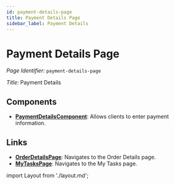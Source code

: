 ```yaml
---
id: payment-details-page
title: Payment Details Page
sidebar_label: Payment Details
---
```


# Payment Details Page

*Page Identifier:* `payment-details-page`

*Title:* Payment Details

## Components
- [**PaymentDetailsComponent**](/docs/components/payment_details.md): Allows clients to enter payment information.


## Links
- [**OrderDetailsPage**](/docs/pages/order-details-page): Navigates to the Order Details page.
- [**MyTasksPage**](/docs/pages/my-tasks-page): Navigates to the My Tasks page.
 
import Layout from './layout.md';

<Layout />

